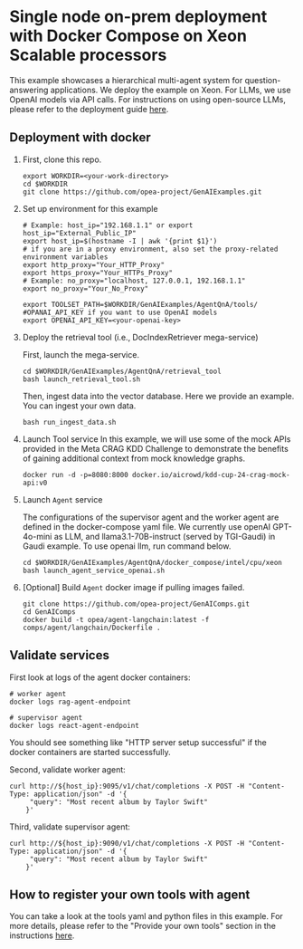 # Single node on-prem deployment with Docker Compose on Xeon Scalable processors
This example showcases a hierarchical multi-agent system for question-answering applications. We deploy the example on Xeon. For LLMs, we use OpenAI models via API calls. For instructions on using open-source LLMs, please refer to the deployment guide [here](../../../../README.md).

## Deployment with docker
1. First, clone this repo.
   ```
   export WORKDIR=<your-work-directory>
   cd $WORKDIR
   git clone https://github.com/opea-project/GenAIExamples.git
   ```
2. Set up environment for this example </br>
   ```
   # Example: host_ip="192.168.1.1" or export host_ip="External_Public_IP"
   export host_ip=$(hostname -I | awk '{print $1}')
   # if you are in a proxy environment, also set the proxy-related environment variables
   export http_proxy="Your_HTTP_Proxy"
   export https_proxy="Your_HTTPs_Proxy"
   # Example: no_proxy="localhost, 127.0.0.1, 192.168.1.1"
   export no_proxy="Your_No_Proxy"

   export TOOLSET_PATH=$WORKDIR/GenAIExamples/AgentQnA/tools/
   #OPANAI_API_KEY if you want to use OpenAI models
   export OPENAI_API_KEY=<your-openai-key>
   ```
3. Deploy the retrieval tool (i.e., DocIndexRetriever mega-service)

   First, launch the mega-service.
   ```
   cd $WORKDIR/GenAIExamples/AgentQnA/retrieval_tool
   bash launch_retrieval_tool.sh
   ```
   Then, ingest data into the vector database. Here we provide an example. You can ingest your own data.
   ```
   bash run_ingest_data.sh
   ```
4. Launch Tool service
   In this example, we will use some of the mock APIs provided in the Meta CRAG KDD Challenge to demonstrate the benefits of gaining additional context from mock knowledge graphs.
   ```
   docker run -d -p=8080:8000 docker.io/aicrowd/kdd-cup-24-crag-mock-api:v0
   ```
5. Launch `Agent` service

    The configurations of the supervisor agent and the worker agent are defined in the docker-compose yaml file. We currently use openAI GPT-4o-mini as LLM, and llama3.1-70B-instruct   (served by TGI-Gaudi) in Gaudi example. To use openai llm, run command below.

    ```
    cd $WORKDIR/GenAIExamples/AgentQnA/docker_compose/intel/cpu/xeon
    bash launch_agent_service_openai.sh
    ```
6. [Optional] Build `Agent` docker image if pulling images failed.

    ```
    git clone https://github.com/opea-project/GenAIComps.git
    cd GenAIComps
    docker build -t opea/agent-langchain:latest -f comps/agent/langchain/Dockerfile .
    ```
## Validate services

First look at logs of the agent docker containers:

```
# worker agent
docker logs rag-agent-endpoint
```

```
# supervisor agent
docker logs react-agent-endpoint
```

You should see something like "HTTP server setup successful" if the docker containers are started successfully.</p>

Second, validate worker agent:

```
curl http://${host_ip}:9095/v1/chat/completions -X POST -H "Content-Type: application/json" -d '{
     "query": "Most recent album by Taylor Swift"
    }'
```

Third, validate supervisor agent:

```
curl http://${host_ip}:9090/v1/chat/completions -X POST -H "Content-Type: application/json" -d '{
     "query": "Most recent album by Taylor Swift"
    }'
```

## How to register your own tools with agent

You can take a look at the tools yaml and python files in this example. For more details, please refer to the "Provide your own tools" section in the instructions [here](https://github.com/opea-project/GenAIComps/tree/main/comps/agent/langchain/README.md).

